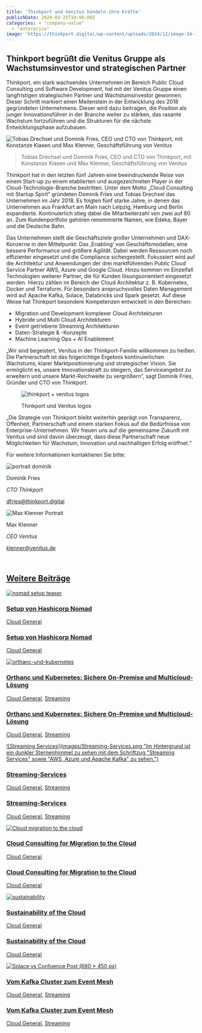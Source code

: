 ```yaml
---
title: 'Thinkport und Venitus bündeln ihre Kräfte'
publishDate: 2024-03-25T10:00:00Z
categories: + "company-value"
  + "enterprise"
image: 'https://thinkport.digital/wp-content/uploads/2024/12/image-14-1536x1536.png'
---
```


## Thinkport begrüßt die Venitus Gruppe als Wachstumsinvestor und strategischen Partner

Thinkport, ein stark wachsendes Unternehmen im Bereich Public Cloud Consulting und Software Development, hat mit der Venitus Gruppe einen langfristigen strategischen Partner und Wachstumsinvestor gewonnen. Dieser Schritt markiert einen Meilenstein in der Entwicklung des 2018 gegründeten Unternehmens. Dieser wird dazu beitragen, die Position als junger Innovationsführer in der Branche weiter zu stärken, das rasante Wachstum fortzuführen und die Strukturen für die nächste Entwicklungsphase aufzubauen.

![Tobias Drechsel und Dominik Fries, CEO und CTO von Thinkport, mit Konstanze Klasen und Max Klenner, Geschäftsführung von Venitus](images/venitus-and-thinkport-768x524.png)

> Tobias Drechsel und Dominik Fries, CEO und CTO von Thinkport, mit Konstanze Klasen und Max Klenner, Geschäftsführung von Venitus

Thinkport hat in den letzten fünf Jahren eine beeindruckende Reise von einem Start-up zu einem etablierten und ausgezeichneten Player in der Cloud-Technologie-Branche bestritten. Unter dem Motto „Cloud Consulting mit Startup Spirit“ gründeten Dominik Fries und Tobias Drechsel das Unternehmen im Jahr 2018. Es folgten fünf starke Jahre, in denen das Unternehmen aus Frankfurt am Main nach Leipzig, Hamburg und Berlin expandierte. Kontinuierlich stieg dabei die Mitarbeiterzahl von zwei auf 80 an. Zum Kundenportfolio gehören renommierte Namen, wie Edeka, Bayer und die Deutsche Bahn.

Das Unternehmen stellt die Geschäftsziele großer Unternehmen und DAX-Konzerne in den Mittelpunkt: Das ‚Enabling‘ von Geschäftsmodellen, eine bessere Performance und größere Agilität. Dabei werden Ressourcen noch effizienter eingesetzt und die Compliance sichergestellt. Fokussiert wird auf die Architektur und Anwendungen der drei marktführenden Public Cloud Service Partner AWS, Azure und Google Cloud. Hinzu kommen im Einzelfall Technologien weiterer Partner, die für Kunden lösungsorientiert eingesetzt werden. Hierzu zählen im Bereich der Cloud Architektur z. B. Kubernetes, Docker und Terraform. Für besonders anspruchsvolles Daten Management wird auf Apache Kafka, Solace, Databricks und Spark gesetzt. Auf diese Weise hat Thinkport besondere Kompetenzen entwickelt in den Bereichen:

* Migration und Development komplexer Cloud Architekturen
* Hybride und Multi Cloud Architekturen
* Event getriebene Streaming Architekturen
* Daten-Strategie & -Konzepte
* Machine Learning Ops + AI Enablement

„Wir sind begeistert, Venitus in der Thinkport-Familie willkommen zu heißen. Die Partnerschaft ist das folgerichtige Ergebnis kontinuierlichen Wachstums, klarer Marktpositionierung und strategischer Vision. Sie ermöglicht es, unsere Innovationskraft zu steigern, das Serviceangebot zu erweitern und unsere Markt-Reichweite zu vergrößern“, sagt Dominik Fries, Gründer und CTO von Thinkport.

<figure>

![thinkport + venitus logos](images/thinkport-venitus-1-1024x683.png)

<figcaption>

Thinkport und Venitus logos

</figcaption>

</figure>

„Die Strategie von Thinkport bleibt weiterhin geprägt von Transparenz, Offenheit, Partnerschaft und einem starken Fokus auf die Bedürfnisse von Enterprise-Unternehmen. Wir freuen uns auf die gemeinsame Zukunft mit Venitus und sind davon überzeugt, dass diese Partnerschaft neue Möglichkeiten für Wachstum, Innovation und nachhaltigen Erfolg eröffnet.“

Für weitere Informationen kontaktieren Sie bitte:

![portrait dominik](images/Dominik-1-300x300.png)

Dominik Fries

_CTO Thinkport_

[dfries@thinkport.digital](mailto:dfries@thinkport.digital)

[](https://www.linkedin.com/in/dominik-fries-497ab7107/)

![Max Klenner Portrait](images/Max-Klenner-e1710344982419-295x300.png)

Max Klenner

_CEO Venitus_

[klenner@venitus.de](mailto:klenner@venitus.de)

 [](https://www.linkedin.com/in/max-klenner-0770755b/)

## [Weitere Beiträge](https://thinkport.digital/blog)

[![nomad setup teaser](images/nomad-setup-1024x683.png 'nomad setup teaser')](https://thinkport.digital/setup-von-hashicorp-nomad/)

### [Setup von Hashicorp Nomad](https://thinkport.digital/setup-von-hashicorp-nomad/ 'Setup von Hashicorp Nomad')

[Cloud General](https://thinkport.digital/category/cloud-general/)

### [Setup von Hashicorp Nomad](https://thinkport.digital/setup-von-hashicorp-nomad/ 'Setup von Hashicorp Nomad')

[Cloud General](https://thinkport.digital/category/cloud-general/)

[![orthanc-und-kubernetes](images/orthanc-und-kubernetes-1024x683.png 'Fachkräfte arbeiten in einem hochtechnisierten Gesundheitswesen zusammen und betonen die Bedeutung der Datensicherheit vor Ort.')](https://thinkport.digital/orthanc-und-kubernetes/)

### [Orthanc und Kubernetes: Sichere On-Premise und Multicloud-Lösung](https://thinkport.digital/orthanc-und-kubernetes/ 'Orthanc und Kubernetes: Sichere On-Premise und Multicloud-Lösung')

[Cloud General](https://thinkport.digital/category/cloud-general/), [Streaming](https://thinkport.digital/category/streaming/)

### [Orthanc und Kubernetes: Sichere On-Premise und Multicloud-Lösung](https://thinkport.digital/orthanc-und-kubernetes/ 'Orthanc und Kubernetes: Sichere On-Premise und Multicloud-Lösung')

[Cloud General](https://thinkport.digital/category/cloud-general/), [Streaming](https://thinkport.digital/category/streaming/)

[![Streaming Services](images/Streaming-Services.png "Im Hintergrund ist ein dunkler Sternenhimmel zu sehen mit dem Schriftzug "Streaming Services" sowie "AWS, Azure und Apache Kafka" zu sehen.")](https://thinkport.digital/streaming-services/)

### [Streaming-Services](https://thinkport.digital/streaming-services/ 'Streaming-Services')

[Cloud General](https://thinkport.digital/category/cloud-general/), [Streaming](https://thinkport.digital/category/streaming/)

### [Streaming-Services](https://thinkport.digital/streaming-services/ 'Streaming-Services')

[Cloud General](https://thinkport.digital/category/cloud-general/), [Streaming](https://thinkport.digital/category/streaming/)

[![Cloud migration to the cloud](images/Streaming-Services-3.png 'Eine Person läuft mit einem Getränkebecher und einem Koffer in der anderen Hand einen gepflasterten Weg entlang. Davor der Schriftzug Migration to the Cloud - Cloud Readiness Assessment -.')](https://thinkport.digital/cloud-consulting-for-migration-to-the-cloud/)

### [Cloud Consulting for Migration to the Cloud](https://thinkport.digital/cloud-consulting-for-migration-to-the-cloud/ 'Cloud Consulting for Migration to the Cloud')

[Cloud General](https://thinkport.digital/category/cloud-general/)

### [Cloud Consulting for Migration to the Cloud](https://thinkport.digital/cloud-consulting-for-migration-to-the-cloud/ 'Cloud Consulting for Migration to the Cloud')

[Cloud General](https://thinkport.digital/category/cloud-general/)

[![sustainability](images/sustainability-1-1024x696.png 'thinkport cloud picture')](https://thinkport.digital/sustainability-of-the-cloud/)

### [Sustainability of the Cloud](https://thinkport.digital/sustainability-of-the-cloud/ 'Sustainability of the Cloud')

[Cloud General](https://thinkport.digital/category/cloud-general/)

### [Sustainability of the Cloud](https://thinkport.digital/sustainability-of-the-cloud/ 'Sustainability of the Cloud')

[Cloud General](https://thinkport.digital/category/cloud-general/)

[![Solace vs Confuence Post (680 × 450 px)](images/Solace-vs-Confuence-Post-680-×-450-px.png 'Solace vs Confuence Post (680 × 450 px)')](https://thinkport.digital/vom_kafka-cluster_zum_event-mesh/)

### [Vom Kafka Cluster zum Event Mesh](https://thinkport.digital/vom_kafka-cluster_zum_event-mesh/ 'Vom Kafka Cluster zum Event Mesh')

[Cloud General](https://thinkport.digital/category/cloud-general/), [Streaming](https://thinkport.digital/category/streaming/)

### [Vom Kafka Cluster zum Event Mesh](https://thinkport.digital/vom_kafka-cluster_zum_event-mesh/ 'Vom Kafka Cluster zum Event Mesh')

[Cloud General](https://thinkport.digital/category/cloud-general/), [Streaming](https://thinkport.digital/category/streaming/)
